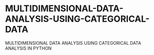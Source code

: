 # MULTIDIMENSIONAL-DATA-ANALYSIS-USING-CATEGORICAL-DATA
MULTIDIMENSIONAL DATA ANALYSIS USING CATEGORICAL DATA ANALYSIS IN PYTHON
